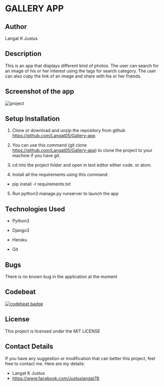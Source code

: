 # GALLERY APP

## Author

Langat K Justus

## Description

This is an app that displays different kind of photos. The user can search for an image of his or her interest using the tags for search category. The user can also copy the link of an image and share with his or her friends.

## Screenshot of the app

![project](https://user-images.githubusercontent.com/57387935/95733013-31798600-0c8a-11eb-8551-9e4ad53abbff.png)


## Setup Installation

1. Clone or download and unzip the repository from github
<https://github.com/Langat05/Gallery-app>

2. You can use this command (git clone <https://github.com/Langat05/Gallery-app>) to clone the project to your machine if you have git.

3. cd into the project folder and open in text editor either code. or atom.

4. Install all the requirements using this command:

- pip install -r requirements.txt

5. Run python3 manage.py runserver to launch the app

## Technologies Used

- Python3

- Django3

- Heroku

- Git

## Bugs

There is no known bug in the application at the moment

## Codebeat

[![codebeat badge](https://codebeat.co/badges/3cec14a6-6394-4d73-ac6c-93a2c940d45c)](https://codebeat.co/projects/github-com-langat05-gallery-app-master)


## License

This project is licensed under the MIT LICENSE

## Contact Details

If you have any suggestion or modification that can better this project, feel free to contact me. Here are my details:

- Langat K Justus 
- <https://www.facebook.com/Justuslangat78>
